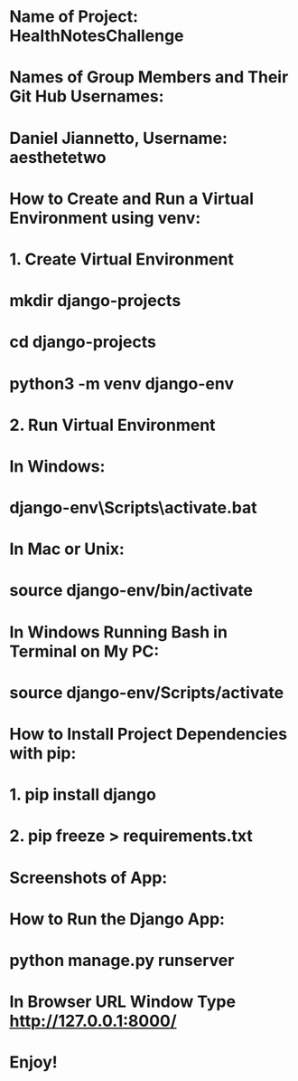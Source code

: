 # Name of Project: HealthNotesChallenge
#
#
# Names of Group Members and Their Git Hub Usernames:
#
#     Daniel Jiannetto, Username: aesthetetwo
#                          
#
# How to Create and Run a Virtual Environment using venv:
#
#     1. Create Virtual Environment
#
#          mkdir django-projects
#          cd django-projects
#
#          python3 -m venv django-env
#
#
#     2. Run Virtual Environment
#
#          In Windows:
#
#               django-env\Scripts\activate.bat
#
#          In Mac or Unix:
#
#               source django-env/bin/activate
#
#          In Windows Running Bash in Terminal on My PC:
#
#               source django-env/Scripts/activate
#
#
# How to Install Project Dependencies with pip:
#
#     1. pip install django
#
#     2. pip freeze > requirements.txt
#
#
# Screenshots of App:
# 
#
#
#
# How to Run the Django App:
#
#     python manage.py runserver
#
#     In Browser URL Window Type http://127.0.0.1:8000/
#
# Enjoy!
#
#
